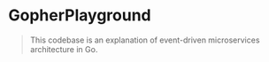 # GopherPlayground
> This codebase is an explanation of event-driven microservices architecture in Go.
